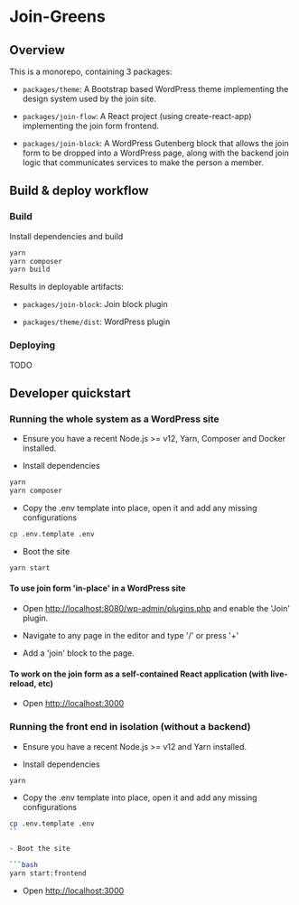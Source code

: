 # Join-Greens

## Overview

This is a monorepo, containing 3 packages:

- `packages/theme`: A Bootstrap based WordPress theme implementing the design system used by the join site.

- `packages/join-flow`: A React project (using create-react-app) implementing the join form frontend.

- `packages/join-block`: A WordPress Gutenberg block that allows the join form to be dropped into a WordPress page, along with the backend join logic that communicates services to make the person a member.

## Build & deploy workflow

### Build

Install dependencies and build

```bash
yarn
yarn composer
yarn build
```

Results in deployable artifacts:

- `packages/join-block`: Join block plugin

- `packages/theme/dist`: WordPress plugin

### Deploying

TODO

## Developer quickstart

### Running the whole system as a WordPress site

- Ensure you have a recent Node.js >= v12, Yarn, Composer and Docker installed.

- Install dependencies

```bash
yarn
yarn composer
```

- Copy the .env template into place, open it and add any missing configurations

```bash
cp .env.template .env
```

- Boot the site

```bash
yarn start
```

#### To use join form 'in-place' in a WordPress site

- Open <http://localhost:8080/wp-admin/plugins.php> and enable the 'Join' plugin.

- Navigate to any page in the editor and type '/' or press '+'

- Add a 'join' block to the page.

#### To work on the join form as a self-contained React application (with live-reload, etc)

- Open <http://localhost:3000>

### Running the front end in isolation (without a backend)

- Ensure you have a recent Node.js >= v12 and Yarn installed.

- Install dependencies

```bash
yarn
```

- Copy the .env template into place, open it and add any missing configurations

````bash
cp .env.template .env
``

- Boot the site

```bash
yarn start:frontend
````

- Open <http://localhost:3000>
